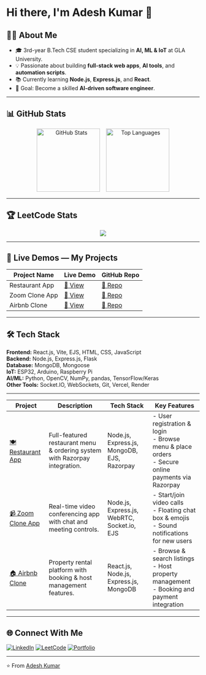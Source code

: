 # Hi there, I'm Adesh Kumar 👋

## 👨‍💻 About Me
- 🎓 3rd-year B.Tech CSE student specializing in **AI, ML & IoT** at GLA University.
- 💡 Passionate about building **full-stack web apps**, **AI tools**, and **automation scripts**.
- 📚 Currently learning **Node.js**, **Express.js**, and **React**.
- 🎯 Goal: Become a skilled **AI-driven software engineer**.

---
## 📊 GitHub Stats

<p align="center">
  <img src="https://github-readme-stats.vercel.app/api?username=adeshkuntal&show_icons=true&theme=tokyonight" alt="GitHub Stats" height="165">
  &nbsp;&nbsp;
  <img src="https://github-readme-stats.vercel.app/api/top-langs/?username=adeshkuntal&layout=compact&theme=tokyonight" alt="Top Languages" height="165">
</p>


---

## 🏆 LeetCode Stats
<p align="center">
  <img src="https://leetcard.jacoblin.cool/adeshkuntal?theme=dark&font=Karma&ext=contest" />
</p>

---

## 🚀 Live Demos — My Projects
| Project Name | Live Demo | GitHub Repo |
|--------------|-----------|-------------|
| Restaurant App | [🔗 View](https://restaurantapp-on2v.onrender.com) | [📂 Repo](https://github.com/adeshkuntal/RestaurantApp) |
| Zoom Clone App | [🔗 View](https://zoom-clone-5q3x.onrender.com) | [📂 Repo](https://github.com/adeshkuntal/Zoom-Clone) |
| Airbnb Clone | [🔗 View](https://airbnbclone-uxgu.onrender.com) | [📂 Repo](https://github.com/adeshkuntal/AirbnbClone) |

---
## 🛠 Tech Stack

**Frontend:** React.js, Vite, EJS, HTML, CSS, JavaScript  
**Backend:** Node.js, Express.js, Flask  
**Database:** MongoDB, Mongoose  
**IoT:** ESP32, Arduino, Raspberry Pi  
**AI/ML:** Python, OpenCV, NumPy, pandas, TensorFlow/Keras  
**Other Tools:** Socket.IO, WebSockets, Git, Vercel, Render



---

| Project | Description | Tech Stack | Key Features |
|---------|-------------|------------|--------------|
| [🍽️ Restaurant App](https://restaurantapp-on2v.onrender.com) | Full-featured restaurant menu & ordering system with Razorpay integration. | Node.js, Express.js, MongoDB, EJS, Razorpay | - User registration & login <br> - Browse menu & place orders <br> - Secure online payments via Razorpay |
| [📹 Zoom Clone App](https://zoom-clone-5q3x.onrender.com) | Real-time video conferencing app with chat and meeting controls. | Node.js, Express.js, WebRTC, Socket.io, EJS | - Start/join video calls <br> - Floating chat box & emojis <br> - Sound notifications for new users |
| [🏠 Airbnb Clone](https://airbnbclone-uxgu.onrender.com) | Property rental platform with booking & host management features. | React.js, Node.js, Express.js, MongoDB | - Browse & search listings <br> - Host property management <br> - Booking and payment integration |
 

---

## 🌐 Connect With Me
[![LinkedIn](https://img.shields.io/badge/LinkedIn-%230077B5.svg?style=for-the-badge&logo=linkedin&logoColor=white)](https://www.linkedin.com/in/adesh-kuntal-b02944288/)
[![LeetCode](https://img.shields.io/badge/LeetCode-%23FFA116.svg?style=for-the-badge&logo=LeetCode&logoColor=white)](https://leetcode.com/u/AdeshKuntal/)
[![Portfolio](https://img.shields.io/badge/Portfolio-%23000000.svg?style=for-the-badge&logo=firefox&logoColor=white)](https://portfolio-1-5ucf.onrender.com/profile/689b6b87d7815ec2659f31b3)

---
⭐️ From [Adesh Kumar](https://github.com/YOUR_GITHUB_USERNAME)
